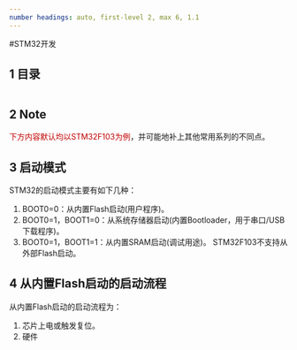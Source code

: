 ```yaml
---
number headings: auto, first-level 2, max 6, 1.1
---
```

#STM32开发 

## 1 目录

```toc
```

## 2 Note

<font color="#c00000">下方内容默认均以STM32F103为例</font>，并可能地补上其他常用系列的不同点。

## 3 启动模式

STM32的启动模式主要有如下几种：
1. BOOT0=0：从内置Flash启动(用户程序)。
2. BOOT0=1，BOOT1=0：从系统存储器启动(内置Bootloader，用于串口/USB下载程序)。
3. BOOT0=1，BOOT1=1：从内置SRAM启动(调试用途)。
STM32F103不支持从外部Flash启动。

## 4 从内置Flash启动的启动流程

从内置Flash启动的启动流程为：
1. 芯片上电或触发复位。
2. 硬件

